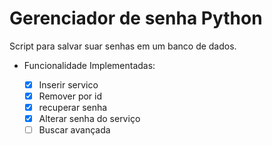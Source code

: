 # Gerenciador de senha Python
Script para salvar suar senhas em um banco de dados.

- Funcionalidade Implementadas:

  - [x] Inserir servico
  - [x] Remover por id
  - [x] recuperar senha
  - [x] Alterar senha do serviço
  - [ ] Buscar avançada

